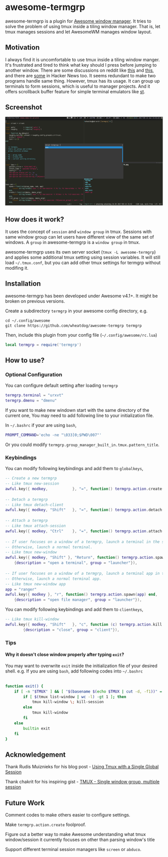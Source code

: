 
# awesome-termgrp

awesome-termgrp is a plugin for [Awesome window manager][].
It tries to solve the problem of using tmux inside a tiling
window manager. That is, let tmux manages sessions and let 
AwesomeWM manages window layout.

## Motivation

I always find it is uncomfortable to use tmux inside a tiling window manger.
It's frustrated and tired to think what key should I press before jumping
to another window. There are some discussions on reddit like [this](https://www.reddit.com/r/vim/comments/1mhqdw/is_it_worth_it_to_use_tmux_or_screen_with_a/) 
and [this](https://www.reddit.com/r/awesomewm/comments/zj0ne/awesometmux_workflowhow_do_you_work/), and there are [some](https://news.ycombinator.com/item?id=12903652) in Hacker News too.
It seems redundant to make two programs handle same thing.
However, tmux has its usage. It can group up terminals to form sessions, 
which is useful to manager projects. And it offers scrollback buffer feature
for simple terminal emulators like [st][].

## Screenshot

![Screenshot](screenshot.png)

## How does it work?

It uses the concept of `session` and `window group` in tmux. Sessions with same
window group can let users have different view of the same set of windows.
A `group` in awesome-termgrp is a `window group` in tmux.

awesome-termgrp uses its own server socket (`tmux -L awesome-termgrp`) and
applies some additional tmux setting using session variables. 
It will still load `~/.tmux.conf`, but you can add other tmux settings for 
termgrp without modifing it.

## Installation

awesome-termgrp has been developed under Awesome v4.1+. It might be broken on previous versions.

Create a subdirectory `termgrp` in your awesome config directory, e.g.

```
cd ~/.config/awesome
git clone https://github.com/wheatdog/awesome-termgrp termgrp
```

Then, include this plugin from your config file (`~/.config/awesome/rc.lua`)

```lua
local termgrp = require('termgrp')
```

## How to use?

### Optional Configuration

You can configure default setting after loading `termgrp`

```lua
termgrp.terminal = "urxvt"
termgrp.dmenu = "dmenu"
```

If you want to make new windown start with the same directory 
of the current one, You may need to add following line to your 
initialization file.

In `~/.bashrc` if your are using `bash`,
```bash
PROMPT_COMMAND='echo -ne "\033]0;$PWD\007"'
```

Or you could modify `termgrp.group_manager_built_in.tmux.pattern_title`.

### Keybindings

You can modify following keybindings and add them to `globalkeys`,
```lua
-- Create a new termgrp
-- Like tmux new-session
awful.key({ modkey,           }, "=", function() termgrp.action.create("-p \"create termgroup (don't use following names): \"") end),

-- Detach a termgrp
-- Like tmux detach-client
awful.key({ modkey, "Shift"   }, "=", function() termgrp.action.detach("-p \"detach termgroup: \"") end),

-- Attach a termgrp
-- Like tmux attach-session
awful.key({ modkey, "Ctrl"    }, "=", function() termgrp.action.attach("-p \"attach termgroup: \"") end),

-- If user focuses on a window of a termgrp, launch a terminal in the same termgrp.
-- Otherwise, launch a normal terminal.
-- Like tmux new-window
awful.key({ modkey, "Shift" }, "Return", function() termgrp.action.spawn() end,
    {description = "open a terminal", group = "launcher"}),

-- If user focuses on a window of a termgrp, launch a terminal app in the same termgrp.
-- Otherwise, launch a normal terminal app.
-- Like tmux new-window app
app = "ranger"
awful.key({ modkey }, "r", function() termgrp.action.spawn(app) end,
    {description = "open file manager", group = "launcher"}),

```

You can modify following keybindings and add them to `clientkeys`,
```lua
-- Like tmux kill-window
awful.key({ modkey, "Shift"   }, "c", function (c) termgrp.action.kill(c) end,
        {description = "close", group = "client"}),
```

### Tips

#### Why it doesn't close window properly after typing `exit`?

You may want to overwrite `exit` inside the initialization file of your desired shell. 
e.g. If you are using `bash`, add following codes into `~/.bashrc`

```bash

function exit() {
    if [ -n "$TMUX" ] && [ "$(basename $(echo $TMUX | cut -d, -f1))" = "awesome-termgrp" ]; then
        if [ $(tmux list-window | wc -l) -gt 1 ]; then
            tmux kill-window \; kill-session
        else
            tmux kill-window 
        fi
    else
        builtin exit
    fi
}

```

## Acknowledgement

Thank Rudis Muiznieks for his blog post - [Using Tmux with a Single Global Session](https://www.codeword.xyz/2015/10/21/using-tmux-with-a-single-global-session/)

Thank chakrit for his inspiring gist - [TMUX - Single window group, multiple session](https://gist.github.com/chakrit/5004006)

## Future Work

Comment codes to make others easier to configure settings.

Make `termgrp.action.create` foolproof.

Figure out a better way to make Awesome understanding what tmux window/session it currently focuses on other than parsing window's title

Support different terminal session managers like `screen` or `abduco`.

[awesome window manager]: https://awesomewm.org/
[st]: http://st.suckless.org/
